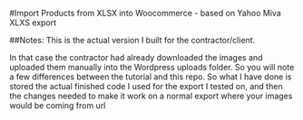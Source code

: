 #Import Products from XLSX into Woocommerce - based on Yahoo Miva XLXS export

##Notes:
This is the actual version I built for the contractor/client. 

In that case the contractor had already downloaded the images and uploaded them manually into
the Wordpress uploads folder. So you will note a few differences between the tutorial and 
this repo. So what I have done is stored the actual finished code I used for the export I 
tested on, and then the changes needed to make it work on a normal export where your images
would be coming from url
